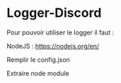 # Logger-Discord
Pour pouvoir utiliser le logger il faut : 

NodeJS : https://nodejs.org/en/

Remplir le config.json

Extraire node module
